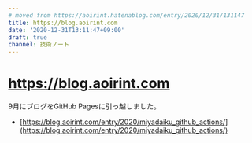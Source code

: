 ```yaml
---
# moved from https://aoirint.hatenablog.com/entry/2020/12/31/131147
title: https://blog.aoirint.com
date: '2020-12-31T13:11:47+09:00'
draft: true
channel: 技術ノート
---
```

# <https://blog.aoirint.com>

9月にブログをGitHub Pagesに引っ越しました。

- [https://blog.aoirint.com/entry/2020/miyadaiku_github_actions/](https://blog.aoirint.com/entry/2020/miyadaiku_github_actions/)
